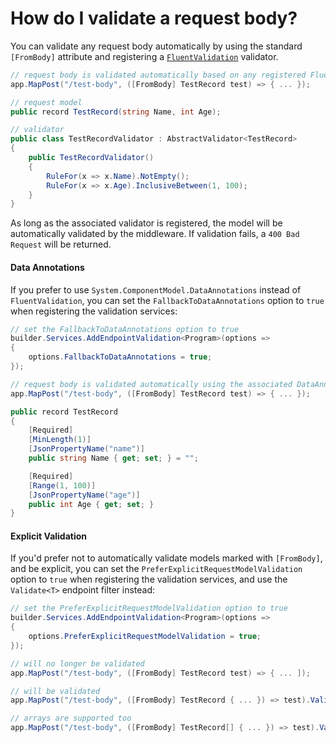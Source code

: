 # How do I validate a request body?

You can validate any request body automatically by using the standard `[FromBody]` attribute and registering a [`FluentValidation`](https://fluentvalidation.net/) validator.

```csharp
// request body is validated automatically based on any registered FluentValidation validator
app.MapPost("/test-body", ([FromBody] TestRecord test) => { ... });

// request model
public record TestRecord(string Name, int Age);

// validator
public class TestRecordValidator : AbstractValidator<TestRecord>
{
    public TestRecordValidator()
    {
        RuleFor(x => x.Name).NotEmpty();
        RuleFor(x => x.Age).InclusiveBetween(1, 100);
    }
}
```

As long as the associated validator is registered, the model will be automatically validated by the middleware. If validation fails, a `400 Bad Request` will be returned.

#### Data Annotations

If you prefer to use `System.ComponentModel.DataAnnotations` instead of `FluentValidation`, you can set the `FallbackToDataAnnotations` option to `true` when registering the validation services:

```csharp
// set the FallbackToDataAnnotations option to true
builder.Services.AddEndpointValidation<Program>(options =>
{
    options.FallbackToDataAnnotations = true;
});

// request body is validated automatically using the associated DataAnnotations
app.MapPost("/test-body", ([FromBody] TestRecord test) => { ... });

public record TestRecord
{
    [Required]
    [MinLength(1)]
    [JsonPropertyName("name")]
    public string Name { get; set; } = "";

    [Required]
    [Range(1, 100)]
    [JsonPropertyName("age")]
    public int Age { get; set; }
}
```

#### Explicit Validation

If you'd prefer not to automatically validate models marked with `[FromBody]`, and be explicit, you can set the `PreferExplicitRequestModelValidation` option to `true` when registering the validation services, and use the `Validate<T>` endpoint filter instead:

```csharp
// set the PreferExplicitRequestModelValidation option to true
builder.Services.AddEndpointValidation<Program>(options =>
{
    options.PreferExplicitRequestModelValidation = true;
});

// will no longer be validated
app.MapPost("/test-body", ([FromBody] TestRecord test) => { ... ]);

// will be validated
app.MapPost("/test-body", ([FromBody] TestRecord { ... }) => test).Validate<TestRecord>();

// arrays are supported too
app.MapPost("/test-body", ([FromBody] TestRecord[] { ... }) => test).Validate<TestRecord>();
```
